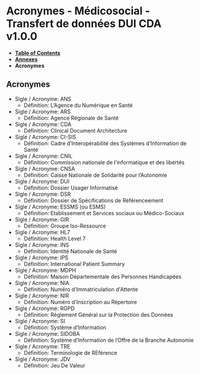 # Acronymes - Médicosocial - Transfert de données DUI CDA v1.0.0

* [**Table of Contents**](toc.md)
* [**Annexes**](annexes.md)
* **Acronymes**

## Acronymes

* Sigle / Acronyme: ANS
  * Définition: L’Agence du Numérique en Santé
* Sigle / Acronyme: ARS
  * Définition: Agence Régionale de Santé
* Sigle / Acronyme: CDA
  * Définition: Clinical Document Architecture
* Sigle / Acronyme: CI-SIS
  * Définition: Cadre d’Interopérabilité des Systèmes d’Information de Santé
* Sigle / Acronyme: CNIL
  * Définition: Commission nationale de l'informatique et des libertés
* Sigle / Acronyme: CNSA
  * Définition: Caisse Nationale de Solidarité pour l’Autonomie
* Sigle / Acronyme: DUI
  * Définition: Dossier Usager Informatisé
* Sigle / Acronyme: DSR
  * Définition: Dossier de Spécifications de Référenceement
* Sigle / Acronyme: ESSMS (ou ESMS)
  * Définition: Etablissement et Services sociaux ou Médico-Sociaux
* Sigle / Acronyme: GIR
  * Définition: Groupe Iso-Ressource
* Sigle / Acronyme: HL7
  * Définition: Health Level 7
* Sigle / Acronyme: INS
  * Définition: Identité Nationale de Santé
* Sigle / Acronyme: IPS
  * Définition: International Patient Summary
* Sigle / Acronyme: MDPH
  * Définition: Maison Départementale des Personnes Handicapées
* Sigle / Acronyme: NIA
  * Définition: Numéro d'Immatriculation d'Attente
* Sigle / Acronyme: NIR
  * Définition: Numéro d'Inscription au Répertoire
* Sigle / Acronyme: RGPD
  * Définition: Règlement Général sur la Protection des Données
* Sigle / Acronyme: SI
  * Définition: Système d’Information
* Sigle / Acronyme: SIDOBA
  * Définition: Système d’Information de l’Offre de la Branche Autonomie
* Sigle / Acronyme: TRE
  * Définition: Terminologie de REférence
* Sigle / Acronyme: JDV
  * Définition: Jeu De Valeur

